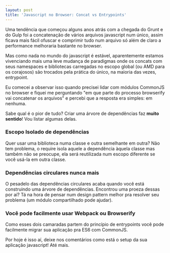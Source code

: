 ```yaml
---
layout: post
title: 'Javascript no Browser: Concat vs Entrypoints'
---
```


Uma tendência que começou alguns anos atrás com a chegada do Grunt e
do Gulp foi a concatenação de vários arquivos javascript num único,
assim ficava mais fácil ofuscar e comprimir tudo num arquivo só além
de claro a performance melhoraria bastante no browser.

Mas como nada no mundo do javascript é estável, aparentemente estamos
vivenciando mais uma leve mudança de paradigmas onde os concats com
seus namespaces e bibliotecas carregadas no escopo global (ou AMD para
os corajosos) são trocados pela prática do único, na maioria das
vezes, entrypoint.

Eu comecei a observar isso quando precisei lidar com módulos CommonJS
no browser e fiquei me perguntando "em que parte do processo
browserify vai concatenar os arquivos" e percebi que a resposta era
simples: em nenhuma.

Sabe qual é o pior de tudo? Criar uma árvore de dependências faz
**muito sentido**! Vou listar algumas delas.

### Escopo Isolado de dependências

Quer usar uma biblioteca numa classe e outra semelhante em outra? Não
tem problema, o require isola aquele a dependência àquela classe mas
também não se preocupe, ela será reutilizada num escopo diferente se
você usá-la em outra classe.

### Dependências circulares nunca mais

O pesadelo das dependências circulares acaba quando você está
construindo uma árvore de dependências. Encontrou uma proeza dessas
por aí? Tá na hora de pensar num design pattern melhor pra resolver
seu problema (um módulo compartilhado pode ajudar).

### Você pode facilmente usar Webpack ou Browserify

Como esses dois camaradas partem do princípio de entrypoints você pode
facilmente migrar sua aplicação pra ES6 com CommonJS.

Por hoje é isso aí, deixe nos comentários como está o setup da sua
aplicação javascript! Até mais.
